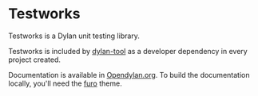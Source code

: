 # Testworks

Testworks is a Dylan unit testing library.

Testworks is included by
[dylan-tool](https://opendylan.org/package/dylan-tool/) as a developer
dependency in every project created.

Documentation is available in
[Opendylan.org](https://opendylan.org/package/testworks/). To build
the documentation locally, you'll need the 
[furo](https://sphinx-themes.org/sample-sites/furo/) theme.
